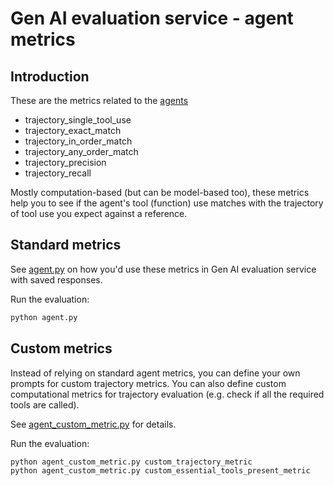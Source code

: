 # Gen AI evaluation service - agent metrics

## Introduction 

These are the metrics related to the [agents](https://cloud.google.com/vertex-ai/generative-ai/docs/models/evaluation-agents)

* trajectory_single_tool_use
* trajectory_exact_match
* trajectory_in_order_match
* trajectory_any_order_match
* trajectory_precision
* trajectory_recall

Mostly computation-based (but can be model-based too), these metrics help you to see if the agent's tool (function) use
matches with the trajectory of tool use you expect against a reference. 

## Standard metrics

See [agent.py](agent.py) on how you'd use these metrics in Gen AI evaluation service with saved responses.

Run the evaluation:

```python
python agent.py
```

## Custom metrics

Instead of relying on standard agent metrics, you can define your own prompts for custom trajectory metrics. You can
also define custom computational metrics for trajectory evaluation (e.g. check if all the required tools are called).

See [agent_custom_metric.py](agent_custom_metric.py) for details.

Run the evaluation:

```python
python agent_custom_metric.py custom_trajectory_metric
python agent_custom_metric.py custom_essential_tools_present_metric
```



